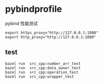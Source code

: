 # pybindprofile
pybind 性能测试

```shell
export https_proxy="http://127.0.0.1:1080"
export http_proxy="http://127.0.0.1:1080"
``` 

## test

```shell
bazel run  src_cpp:number_arr_test
bazel run  src_cpp:data_owner_test
bazel run  src_cpp:operation_test
bazel run  src_cpp:wrapper_test
```